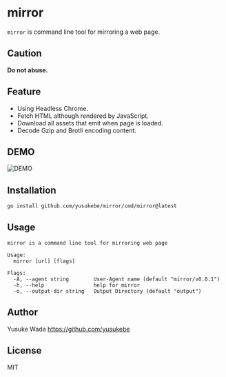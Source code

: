 # mirror

`mirror` is command line tool for mirroring a web page.

## Caution

**Do not abuse.**

## Feature

- Using Headless Chrome.
- Fetch HTML although rendered by JavaScript.
- Download all assets that emit when page is loaded.
- Decode Gzip and Brotli encoding content.

## DEMO

![DEMO](https://user-images.githubusercontent.com/10682/149944322-677375e6-aa53-4ef1-80f4-b1b6d5e010c2.gif)

## Installation

```plain
go install github.com/yusukebe/mirror/cmd/mirror@latest
```

## Usage

```plain
mirror is a command line tool for mirroring web page

Usage:
  mirror [url] [flags]

Flags:
  -A, --agent string        User-Agent name (default "mirror/v0.0.1")
  -h, --help                help for mirror
  -o, --output-dir string   Output Directory (default "output")
```

## Author

Yusuke Wada <https://github.com/yusukebe>

## License

MIT
